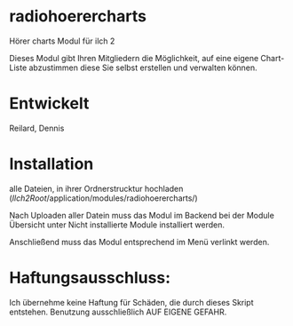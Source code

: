 # radiohoerercharts

Hörer charts Modul für ilch 2

Dieses Modul gibt Ihren Mitgliedern die Möglichkeit, auf eine eigene Chart-Liste abzustimmen diese Sie selbst erstellen und verwalten können.

# Entwickelt

Reilard, Dennis

# Installation

alle Dateien, in ihrer Ordnerstrucktur hochladen (*Ilch2Root*/application/modules/radiohoerercharts/)

Nach Uploaden aller Datein muss das Modul im Backend bei der Module Übersicht unter Nicht installierte Module installiert werden.

Anschließend muss das Modul entsprechend im Menü verlinkt werden.

# Haftungsausschluss:

Ich übernehme keine Haftung für Schäden, die durch dieses Skript entstehen. Benutzung ausschließlich AUF EIGENE GEFAHR.
